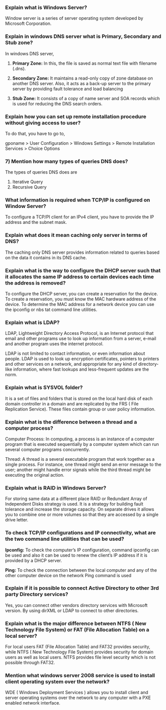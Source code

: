 
### Explain what is Windows Server?

Window server is a series of server operating system developed by Microsoft Corporation.

### Explain in windows DNS server what is Primary, Secondary and Stub zone?

In windows DNS server,

1. **Primary Zone:** In this, the file is saved as normal text file with filename (.dns).
    
2. **Secondary Zone:** It maintains a read-only copy of zone database on another DNS server.  Also, it acts as a back-up server to the primary server by providing fault tolerance and load balancing
    
3. **Stub Zone:** It consists of a copy of name server and SOA records which is used for reducing the DNS search orders.

### Explain how you can set up remote installation procedure without giving access to user?

To do that, you have to go to,

gponame >  User Configuration > Windows Settings > Remote Installation Services > Choice Options

### 7)      Mention how many types of queries DNS does?

The types of queries DNS does are

1. Iterative Query
2. Recursive Query

###  What information is required when TCP/IP is configured on Window Server?

To configure a TCP/PI client for an IPv4 client, you have to provide the IP address and the subnet mask.

### Explain what does it mean caching only server in terms of DNS?

The caching only DNS server provides information related to queries based on the data it contains in its DNS cache.

### Explain what is the way to configure the DHCP server such that it allocates the same IP address to certain devices each time the address is removed?

To configure the DHCP server, you can create a reservation for the device.  To create a reservation, you must know the MAC hardware address of the device.  To determine the MAC address for a network device you can use the ipconfig or nbs tat command line utilities.

###  Explain what is LDAP?

LDAP, Lightweight Directory Access Protocol, is an Internet protocol that email and other programs use to look up information from a server, e-mail and another program uses the internet protocol. 

LDAP is not limited to contact information, or even information about people. LDAP is used to look up encryption certificates, pointers to printers and other services on a network, and appropriate for any kind of directory-like information, where fast lookups and less-frequent updates are the norm.

### Explain what is SYSVOL folder?

It is a set of files and folders that is stored on the local hard disk of each domain controller in a domain and are replicated by the FRS ( File Replication Service).  These files contain group or user policy information.

### Explain what is the difference between a thread and a computer process?

Computer Process: In computing, a process is an instance of a computer program that is executed sequentially by a computer system which can run several computer programs concurrently.

Thread: A thread is a several executable program that work together as a single process.  For instance, one thread might send an error message to the user; another might handle error signals while the third thread might be executing the original action.

### Explain what is RAID in Windows Server?

For storing same data at a different place RAID or Redundant Array of Independent Disks strategy is used. It is a strategy for building fault tolerance and increase the storage capacity. On separate drives it allows you to combine one or more volumes so that they are accessed by a single drive letter.

### To check TCP/IP configurations and IP connectivity, what are the two command line utilities that can be used?

**Ipconfig:** To check the computer’s IP configuration, command ipconfig can be used and also it can be used to renew the client’s IP address if it is provided by a DHCP server.

**Ping:** To check the connection between the local computer and any of the other computer device on the network Ping command is used

### Explain if it is possible to connect Active Directory to other 3rd party Directory services?

Yes, you can connect other vendors directory services with Microsoft version.  By using dirXML or LDAP to connect to other directories.

### Explain what is the major difference between NTFS ( New Technology File System) or FAT (File Allocation Table) on a local server?

For local users FAT (File Allocation Table) and FAT32 provides security, while NTFS ( New Technology File System) provides security for domain users as well as local users.  NTFS provides file level security which is not possible through FAT32.

### Mention what windows server 2008 service is used to install client operating system over the network?

WDE ( Windows Deployment Services ) allows you to install client and server operating systems over the network to any computer with a PXE enabled network interface.

### 

### 

### 

### 

### 

### 

### 

### 

### 

### 

### 

### 

### 

### 

### 

### 

### 

### 
